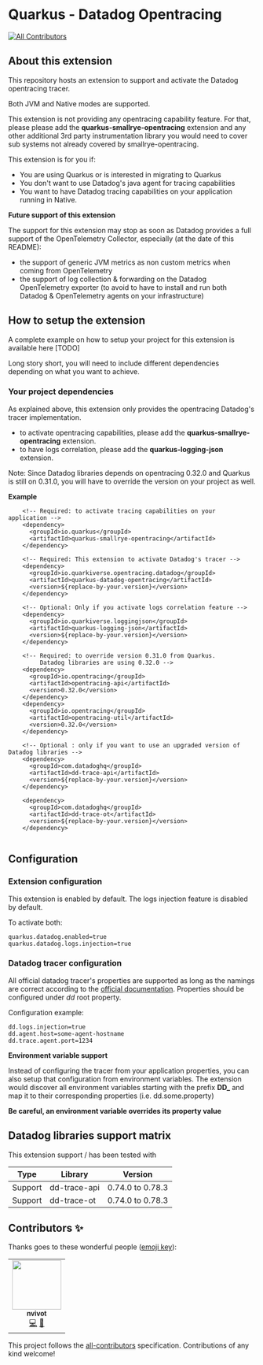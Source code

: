# Quarkus - Datadog Opentracing
<!-- ALL-CONTRIBUTORS-BADGE:START - Do not remove or modify this section -->
[![All Contributors](https://img.shields.io/badge/all_contributors-1-orange.svg?style=flat-square)](#contributors-)
<!-- ALL-CONTRIBUTORS-BADGE:END -->

## About this extension

This repository hosts an extension to support and activate the Datadog opentracing tracer.

Both JVM and Native modes are supported.

This extension is not providing any opentracing capability feature. For that, please please add the **quarkus-smallrye-opentracing** extension and any other additional 3rd party instrumentation library you would need to cover sub systems not already covered by smallrye-opentracing.

This extension is for you if:
- You are using Quarkus or is interested in migrating to Quarkus
- You don't want to use Datadog's java agent for tracing capabilities
- You want to have Datadog tracing capabilities on your application running in Native.


**Future support of this extension** 

The support for this extension may stop as soon as Datadog provides a full support of the OpenTelemetry Collector, especially (at the date of this README):
- the support of generic JVM metrics as non custom metrics when coming from OpenTelemetry
- the support of log collection & forwarding on the Datadog OpenTelemetry exporter (to avoid to have to install and run both Datadog & OpenTelemetry agents on your infrastructure)


## How to setup the extension

A complete example on how to setup your project for this extension is available here [TODO]

Long story short, you will need to include different dependencies depending on what you want to achieve.

### Your project dependencies

As explained above, this extension only provides the opentracing Datadog's tracer implementation.

- to activate opentracing capabilities, please add the **quarkus-smallrye-opentracing** extension.
- to have logs correlation, please add the **quarkus-logging-json** extension. 

Note: Since Datadog libraries depends on opentracing 0.32.0 and Quarkus is still on 0.31.0, you will have to override the version on your project as well.

**Example**

```
    <!-- Required: to activate tracing capabilities on your application -->
    <dependency>
      <groupId>io.quarkus</groupId>
      <artifactId>quarkus-smallrye-opentracing</artifactId>
    </dependency>
    
    <!-- Required: This extension to activate Datadog's tracer -->
    <dependency>
      <groupId>io.quarkiverse.opentracing.datadog</groupId>
      <artifactId>quarkus-datadog-opentracing</artifactId>
      <version>${replace-by-your.version}</version>
    </dependency>
    
    <!-- Optional: Only if you activate logs correlation feature -->
    <dependency>
      <groupId>io.quarkiverse.loggingjson</groupId>
      <artifactId>quarkus-logging-json</artifactId>
      <version>${replace-by-your.version}</version>
    </dependency>
    
    <!-- Required: to override version 0.31.0 from Quarkus. 
         Datadog libraries are using 0.32.0 -->
    <dependency>
      <groupId>io.opentracing</groupId>
      <artifactId>opentracing-api</artifactId>
      <version>0.32.0</version>
    </dependency>
    <dependency>
      <groupId>io.opentracing</groupId>
      <artifactId>opentracing-util</artifactId>
      <version>0.32.0</version>
    </dependency>
    
    <!-- Optional : only if you want to use an upgraded version of Datadog libraries -->
    <dependency>
      <groupId>com.datadoghq</groupId>
      <artifactId>dd-trace-api</artifactId>
      <version>${replace-by-your.version}</version>
    </dependency>

    <dependency>
      <groupId>com.datadoghq</groupId>
      <artifactId>dd-trace-ot</artifactId>
      <version>${replace-by-your.version}</version>
    </dependency>
    
```


## Configuration

### Extension configuration


This extension is enabled by default. The logs injection feature is disabled by default.

To activate both:

```
quarkus.datadog.enabled=true
quarkus.datadog.logs.injection=true
```

### Datadog tracer configuration

All official datadog tracer's properties are supported as long as the namings are correct according to the [official documentation](https://docs.datadoghq.com/tracing/setup_overview/setup/java/?tab=containers).
Properties should be configured under *dd* root property.

Configuration example:

```
dd.logs.injection=true
dd.agent.host=some-agent-hostname
dd.trace.agent.port=1234
```

**Environment variable support**

Instead of configuring the tracer from your application properties, you can also setup that configuration from environment variables.
The extension would discover all environment variables starting with the prefix **DD_** and map it to their corresponding properties (i.e. dd.some.property)

**Be careful, an environment variable overrides its property value**


## Datadog libraries support matrix

This extension support / has been tested with

Type | Library | Version
------|---------|--------
Support | dd-trace-api | 0.74.0 to 0.78.3
Support | dd-trace-ot | 0.74.0 to 0.78.3


## Contributors ✨

Thanks goes to these wonderful people ([emoji key](https://allcontributors.org/docs/en/emoji-key)):

<!-- ALL-CONTRIBUTORS-LIST:START - Do not remove or modify this section -->
<!-- prettier-ignore-start -->
<!-- markdownlint-disable -->
<table>
  <tr>
    <td align="center"><a href="https://github.com/nicolas-vivot"><img src="https://avatars.githubusercontent.com/u/79290619?v=4?s=100" width="100px;" alt=""/><br /><sub><b>nvivot</b></sub></a><br /><a href="https://github.com/quarkiverse/quarkus-datadog-opentracing/commits?author=nicolas-vivot" title="Code">💻</a> <a href="#maintenance-nicolas-vivot" title="Maintenance">🚧</a></td>
  </tr>
</table>

<!-- markdownlint-restore -->
<!-- prettier-ignore-end -->

<!-- ALL-CONTRIBUTORS-LIST:END -->

This project follows the [all-contributors](https://github.com/all-contributors/all-contributors) specification. Contributions of any kind welcome!